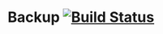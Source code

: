 # Backup [![Build Status](https://travis-ci.org/andreashuber69/backup.svg?branch=master)](https://travis-ci.org/andreashuber69/backup)
